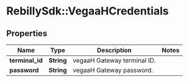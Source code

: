 # RebillySdk::VegaaHCredentials

## Properties
Name | Type | Description | Notes
------------ | ------------- | ------------- | -------------
**terminal_id** | **String** | vegaaH Gateway terminal ID. | 
**password** | **String** | vegaaH Gateway password. | 

